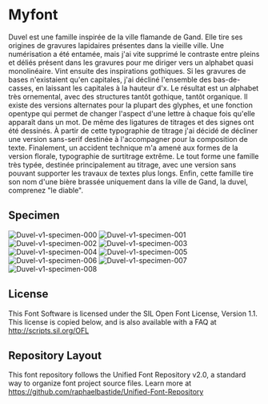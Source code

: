 # Myfont

Duvel est une famille inspirée de la ville flamande de Gand. Elle tire ses origines de gravures lapidaires présentes dans la vieille ville. Une numérisation a été entamée, mais j'ai vite supprimé le contraste entre pleins et déliés présent dans les gravures pour me diriger vers un alphabet quasi monolinéaire. Vint ensuite des inspirations gothiques. Si les gravures de bases n'existaient qu'en capitales, j'ai décliné l'ensemble des bas-de-casses, en laissant les capitales à la hauteur d'x. Le résultat est un alphabet très ornemental, avec des structures tantôt gothique, tantôt organique. Il existe des versions alternates pour la plupart des glyphes, et une fonction opentype qui permet de changer l'aspect d'une lettre à chaque fois qu'elle apparaît dans un mot. De même des ligatures de titrages et des signes ont été dessinés. À partir de cette typographie de titrage j'ai décidé de décliner une version sans-serif destinée à l'accompagner pour la composition de texte. Finalement, un accident technique m'a amené aux formes de la version florale, typographie de surtitrage extrême. Le tout forme une famille très typée, destinée principalement au titrage, avec une version sans pouvant supporter les travaux de textes plus longs. Enfin, cette famille tire son nom d'une bière brassée uniquement dans la ville de Gand, la duvel, comprenez "le diable".

## Specimen

![Duvel-v1-specimen-000](https://github.com/jjjlllnnn/Duvel/master/documentation/images/Duvel-v1-specimen-000.jpg)
![Duvel-v1-specimen-001](https://github.com/jjjlllnnn/Duvel/master/documentation/images/Duvel-v1-specimen-001.jpg)
![Duvel-v1-specimen-002](https://github.com/jjjlllnnn/Duvel/master/documentation/images/Duvel-v1-specimen-002.jpg)
![Duvel-v1-specimen-003](https://github.com/jjjlllnnn/Duvel/master/documentation/images/Duvel-v1-specimen-003.jpg)
![Duvel-v1-specimen-004](https://github.com/jjjlllnnn/Duvel/master/documentation/images/Duvel-v1-specimen-004.jpg)
![Duvel-v1-specimen-005](https://github.com/jjjlllnnn/Duvel/master/documentation/images/Duvel-v1-specimen-005.jpg)
![Duvel-v1-specimen-006](https://github.com/jjjlllnnn/Duvel/master/documentation/images/Duvel-v1-specimen-006.jpg)
![Duvel-v1-specimen-007](https://github.com/jjjlllnnn/Duvel/master/documentation/images/Duvel-v1-specimen-007.jpg)
![Duvel-v1-specimen-008](https://github.com/jjjlllnnn/Duvel/master/documentation/images/Duvel-v1-specimen-008.jpg)
## License

This Font Software is licensed under the SIL Open Font License, Version 1.1. 
This license is copied below, and is also available with a FAQ at 
http://scripts.sil.org/OFL

## Repository Layout

This font repository follows the Unified Font Repository v2.0, 
a standard way to organize font project source files. Learn more at 
https://github.com/raphaelbastide/Unified-Font-Repository


